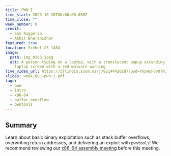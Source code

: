 ```yaml
---
title: PWN I
time_start: 2023-10-20T00:00:00.000Z
time_close: ""
week_number: 8
credit:
  - Sam Ruggerio
  - Akhil Bharanidhar
featured: true
location: Siebel CS 1404
image:
  path: img_0103.jpeg
  alt: A person typing on a laptop, with a translucent popup extending from the
    laptop screen with a red malware warning
live_video_url: https://illinois.zoom.us/j/82144420187?pwd=YnpHcFdvOTNJNG1UcS92VzlrcHg0Zz09
slides: week-08_-pwn-i.pdf
tags:
  - pwn
  - intro
  - x86-64
  - buffer overflow
  - pwntools
---
```

## Summary

Learn about basic binary exploitation such as stack buffer overflows, overwriting return addresses, and delivering an exploit with `pwntools`! We recommend reviewing our [x86-64 assembly meeting](https://sigpwny.com/meetings/fa2023/2023-10-01/) before this meeting.